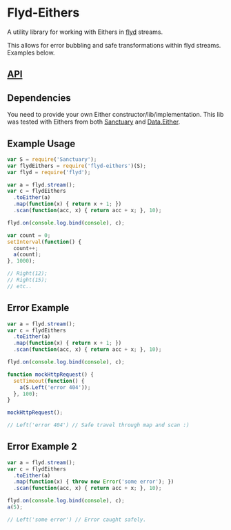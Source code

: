 # Flyd-Eithers

A utility library for working with Eithers in [flyd](https://github.com/paldepind/flyd) streams.

This allows for error bubbling and safe transformations within flyd streams. Examples below.

## [API](./API.md)

## Dependencies

You need to provide your own Either constructor/lib/implementation.
This lib was tested with Eithers from both [Sanctuary](https://github.com/plaid/sanctuary) and [Data.Either](https://github.com/folktale/data.either).

## Example Usage

```javascript
var S = require('Sanctuary');
var flydEithers = require('flyd-eithers')(S);
var flyd = require('flyd');

var a = flyd.stream();
var c = flydEithers
  .toEither(a)
  .map(function(x) { return x + 1; })
  .scan(function(acc, x) { return acc + x; }, 10);

flyd.on(console.log.bind(console), c);

var count = 0;
setInterval(function() {
  count++;
  a(count);
}, 1000);

// Right(12);
// Right(15);
// etc..
```

## Error Example

```javascript
var a = flyd.stream();
var c = flydEithers
  .toEither(a)
  .map(function(x) { return x + 1; })
  .scan(function(acc, x) { return acc + x; }, 10);

flyd.on(console.log.bind(console), c);

function mockHttpRequest() {
  setTimeout(function() {
    a(S.Left('error 404'));
  }, 100);
}

mockHttpRequest();

// Left('error 404') // Safe travel through map and scan :)
```

## Error Example 2

```javascript
var a = flyd.stream();
var c = flydEithers
  .toEither(a)
  .map(function(x) { throw new Error('some error'); })
  .scan(function(acc, x) { return acc + x; }, 10);

flyd.on(console.log.bind(console), c);
a(5);

// Left('some error') // Error caught safely.
```



